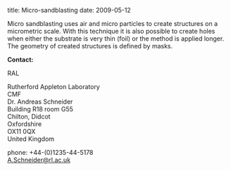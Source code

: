 title: Micro-sandblasting
date: 2009-05-12  

Micro sandblasting uses air and micro particles to create structures on a micrometric scale. With this technique it is also possible to create holes when either the substrate is very thin (foil) or the method is applied longer. The geometry of created structures is defined by masks.
<!--break-->
__Contact:__

RAL

Rutherford Appleton Laboratory  
CMF  
Dr. Andreas Schneider  
Building R18 room G55   
Chilton, Didcot  
Oxfordshire   
OX11 0QX   
United Kingdom

phone: +44-(0)1235-44-5178  
A.Schneider@rl.ac.uk